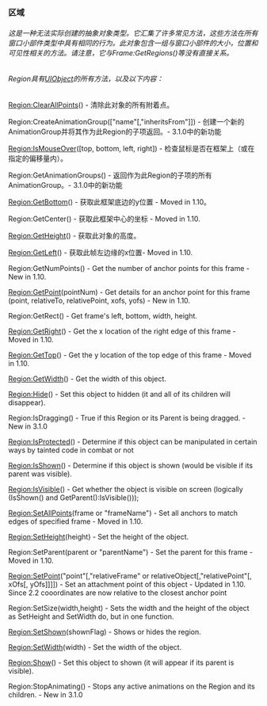 ### 区域

###### 这是一种无法实际创建的抽象对象类型。它汇集了许多常见方法，这些方法在所有窗口小部件类型中具有相同的行为。此对象包含一组与窗口小部件的大小，位置和可见性相关的方法。请注意，它与Frame:GetRegions\(\)等没有直接关系。

###### Region具有[UIObject](https://wow.gamepedia.com/Widget_API#UIObject)的所有方法，以及以下内容：

[Region:ClearAllPoints](https://wow.gamepedia.com/API_Region_ClearAllPoints)\(\) - 清除此对象的所有附着点。

Region:CreateAnimationGroup\(\["name"\[,"inheritsFrom"\]\]\) - 创建一个新的AnimationGroup并将其作为此Region的子项返回。-  3.1.0中的新功能

[Region:IsMouseOver](https://wow.gamepedia.com/API_Region_IsMouseOver)\(\[top, bottom, left, right\]\) - 检查鼠标是否在框架上（或在指定的偏移量内）。

Region:GetAnimationGroups\(\) - 返回作为此Region的子项的所有AnimationGroup。-  3.1.0中的新功能

[Region:GetBottom](https://wow.gamepedia.com/API_Region_GetBottom)\(\) - 获取此框架底边的y位置 - Moved in 1.10。

Region:GetCenter\(\) - 获取此框架中心的坐标 - Moved in 1.10.

[Region:GetHeight](https://wow.gamepedia.com/API_Region_GetHeight)\(\) - 获取此对象的高度。

[Region:GetLeft](https://wow.gamepedia.com/API_Region_GetLeft)\(\) - 获取此帧左边缘的x位置- Moved in 1.10.

Region:GetNumPoints\(\) - Get the number of anchor points for this frame - New in 1.10.

[Region:GetPoint](https://wow.gamepedia.com/API_Region_GetPoint)\(pointNum\) - Get details for an anchor point for this frame \(point, relativeTo, relativePoint, xofs, yofs\) - New in 1.10.

Region:GetRect\(\) - Get frame's left, bottom, width, height.

[Region:GetRight](https://wow.gamepedia.com/API_Region_GetRight)\(\) - Get the x location of the right edge of this frame - Moved in 1.10.

[Region:GetTop](https://wow.gamepedia.com/API_Region_GetTop)\(\) - Get the y location of the top edge of this frame - Moved in 1.10.

[Region:GetWidth](https://wow.gamepedia.com/API_Region_GetWidth)\(\) - Get the width of this object.

[Region:Hide](https://wow.gamepedia.com/API_Region_Hide)\(\) - Set this object to hidden \(it and all of its children will disappear\).

Region:IsDragging\(\) - True if this Region or its Parent is being dragged. - New in 3.1.0

[Region:IsProtected](https://wow.gamepedia.com/API_Region_IsProtected)\(\) - Determine if this object can be manipulated in certain ways by tainted code in combat or not

[Region:IsShown](https://wow.gamepedia.com/API_Region_IsShown)\(\) - Determine if this object is shown \(would be visible if its parent was visible\).

[Region:IsVisible](https://wow.gamepedia.com/API_Region_IsVisible)\(\) - Get whether the object is visible on screen \(logically \(IsShown\(\) and GetParent\(\):IsVisible\(\)\)\);

[Region:SetAllPoints](https://wow.gamepedia.com/API_Region_SetAllPoints)\(frame or "frameName"\) - Set all anchors to match edges of specified frame - Moved in 1.10.

[Region:SetHeight](https://wow.gamepedia.com/API_Region_SetHeight)\(height\) - Set the height of the object.

Region:SetParent\(parent or "parentName"\) - Set the parent for this frame - Moved in 1.10.

[Region:SetPoint](https://wow.gamepedia.com/API_Region_SetPoint)\("point"\[,"relativeFrame" or relativeObject\[,"relativePoint"\[, xOfs\[, yOfs\]\]\]\]\) - Set an attachment point of this object - Updated in 1.10. Since 2.2 cooordinates are now relative to the closest anchor point

Region:SetSize\(width,height\) - Sets the width and the height of the object as SetHeight and SetWidth do, but in one function.

[Region:SetShown](https://wow.gamepedia.com/API_Region_SetShown)\(shownFlag\) - Shows or hides the region.

[Region:SetWidth](https://wow.gamepedia.com/API_Region_SetWidth)\(width\) - Set the width of the object.

[Region:Show](https://wow.gamepedia.com/API_Region_Show)\(\) - Set this object to shown \(it will appear if its parent is visible\).

Region:StopAnimating\(\) - Stops any active animations on the Region and its children. - New in 3.1.0

